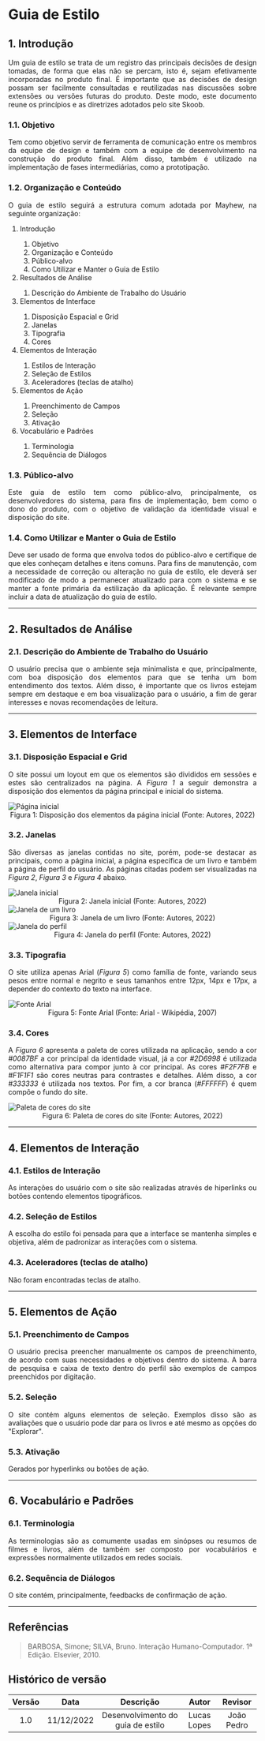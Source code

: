# Guia de Estilo

## 1. Introdução

<p align="justify">Um guia de estilo se trata de um registro das principais decisões de design tomadas, de forma que elas não se percam, isto é, sejam efetivamente incorporadas no produto final. É importante que as decisões de design possam ser facilmente consultadas e reutilizadas nas discussões sobre extensões ou versões futuras do produto. Deste modo, este documento reune os princípios e as diretrizes adotados pelo site Skoob.</p>

### 1.1. Objetivo

<p align="justify">Tem como objetivo servir de ferramenta de comunicação entre os membros da equipe de design e também com a equipe de desenvolvimento na construção do produto final. Além disso, também é utilizado na implementação de fases intermediárias, como a prototipação.</p>

### 1.2. Organização e Conteúdo

<p align="justify">O guia de estilo seguirá a estrutura comum adotada por Mayhew, na seguinte organização:</p>

<ol>
    <li>Introdução</li>
        <ol>
            <li>Objetivo</li>
            <li>Organização e Conteúdo</li>
            <li>Público-alvo</li>
            <li>Como Utilizar e Manter o Guia de Estilo</li>
        </ol>
    <li>Resultados de Análise</li>
        <ol>
            <li>Descrição do Ambiente de Trabalho do Usuário</li>
        </ol>
    <li>Elementos de Interface</li>
        <ol>
            <li>Disposição Espacial e Grid</li>
            <li>Janelas</li>
            <li>Tipografia</li>
            <li>Cores</li>
        </ol>
    <li>Elementos de Interação</li>
        <ol>
            <li>Estilos de Interação</li>
            <li>Seleção de Estilos</li>
            <li>Aceleradores (teclas de atalho)</li>
        </ol>
    <li>Elementos de Ação</li>
        <ol>
            <li>Preenchimento de Campos</li>
            <li>Seleção</li>
            <li>Ativação</li>
        </ol>
    <li>Vocabulário e Padrões</li>
        <ol>
            <li>Terminologia</li>
            <li>Sequência de Diálogos</li>
        </ol>
</ol>

### 1.3. Público-alvo

<p align="justify">Este guia de estilo tem como público-alvo, principalmente, os desenvolvedores do sistema, para fins de implementação, bem como o dono do produto, com o objetivo de validação da identidade visual e disposição do site.</p>

### 1.4. Como Utilizar e Manter o Guia de Estilo

<p align="justify">Deve ser usado de forma que envolva todos do público-alvo e certifique de que eles conheçam detalhes e itens comuns. Para fins de manutenção, com a necessidade de correção ou alteração no guia de estilo, ele deverá ser modificado de modo a permanecer atualizado para com o sistema e se manter a fonte primária da estilização da aplicação. É relevante sempre incluir a data de atualização do guia de estilo.</p>

---

## 2. Resultados de Análise

### 2.1. Descrição do Ambiente de Trabalho do Usuário

<p align="justify">O usuário precisa que o ambiente seja minimalista e que, principalmente, com boa disposição dos elementos para que se tenha um bom entendimento dos textos. Além disso, é importante que os livros estejam sempre em destaque e em boa visualização para o usuário, a fim de gerar interesses e novas recomendações de leitura.</p>

---

## 3. Elementos de Interface

### 3.1. Disposição Espacial e Grid

<p align="justify">O site possui um loyout em que os elementos são divididos em sessões e estes são centralizados na página. A <i>Figura 1</i> a seguir demonstra a disposição dos elementos da página principal e inicial do sistema.</p>
<img src="../assets/pagina1.png" alt="Página inicial">
<figcaption align="center">Figura 1: Disposição dos elementos da página inicial (Fonte: Autores, 2022)</figcaption>

### 3.2. Janelas

<p align="justify">São diversas as janelas contidas no site, porém, pode-se destacar as principais, como a página inicial, a página específica de um livro e também a página de perfil do usuário. As páginas citadas podem ser visualizadas na <i>Figura 2</i>, <i>Figura 3</i> e <i>Figura 4</i> abaixo. </p>

<img src="../assets/paginaHome.png" alt="Janela inicial">
<figcaption align="center">Figura 2: Janela inicial (Fonte: Autores, 2022)</figcaption>

<img src="../assets/paginaLivro.png" alt="Janela de um livro">
<figcaption align="center">Figura 3: Janela de um livro (Fonte: Autores, 2022)</figcaption>

<img src="../assets/paginaPerfil.png" alt="Janela do perfil">
<figcaption align="center">Figura 4: Janela do perfil (Fonte: Autores, 2022)</figcaption>

### 3.3. Tipografia
<p align="justify">O site utiliza apenas Arial (<i>Figura 5</i>) como família de fonte, variando seus pesos entre normal e negrito e seus tamanhos entre 12px, 14px e 17px, a depender do contexto do texto na interface.</p>

<img src="../assets/fonteArial.png" alt="Fonte Arial" width="auto">
<figcaption align="center">Figura 5: Fonte Arial (Fonte: Arial - Wikipédia, 2007)</figcaption>

### 3.4. Cores
<p align="justify">A <i>Figura 6</i> apresenta a paleta de cores utilizada na aplicação, sendo a cor <i>#0087BF</i> a cor principal da identidade visual, já a cor <i>#2D6998</i> é utilizada como alternativa para compor junto à cor principal. As cores <i>#F2F7FB</i> e <i>#F1F1F1</i> são cores neutras para contrastes e detalhes. Além disso, a cor <i>#333333</i> é utilizada nos textos. Por fim, a cor branca (<i>#FFFFFF</i>) é quem compõe o fundo do site.</p>

<img src="../assets/paletaDeCores.png" alt="Paleta de cores do site">
<figcaption align="center">Figura 6: Paleta de cores do site (Fonte: Autores, 2022)</figcaption>

---

## 4. Elementos de Interação

### 4.1. Estilos de Interação
<p align="justify">As interações do usuário com o site são realizadas através de hiperlinks ou botões contendo elementos tipográficos.</p>

### 4.2. Seleção de Estilos
<p align="justify">A escolha do estilo foi pensada para que a interface se mantenha simples e objetiva, além de padronizar as interações com o sistema.</p>

### 4.3. Aceleradores (teclas de atalho)
<p align="justify">Não foram encontradas teclas de atalho.</p>

---

## 5. Elementos de Ação

### 5.1. Preenchimento de Campos
<p align="justify">O usuário precisa preencher manualmente os campos de preenchimento, de acordo com suas necessidades e objetivos dentro do sistema. A barra de pesquisa e caixa de texto dentro do perfil são exemplos de campos preenchidos por digitação.</p>

### 5.2. Seleção
<p align="justify">O site contém alguns elementos de seleção. Exemplos disso são as avaliações que o usuário pode dar para os livros e até mesmo as opções do "Explorar".</p>

### 5.3. Ativação
<p align="justify">Gerados por hyperlinks ou botões de ação.</p>

---

## 6. Vocabulário e Padrões

### 6.1. Terminologia
<p align="justify">As terminologias são as comumente usadas em sinópses ou resumos de filmes e livros, além de também ser composto por vocabulários e expressões normalmente utilizados em redes sociais.</p>

### 6.2. Sequência de Diálogos
<p align="justify">O site contém, principalmente, feedbacks de confirmação de ação.</p>

---

## Referências

> BARBOSA, Simone; SILVA, Bruno. Interação Humano-Computador. 1ª Edição. Elsevier, 2010.

## Histórico de versão

| Versão |    Data    |             Descrição             |    Autor    |  Revisor   |
| :----: | :--------: | :-------------------------------: | :---------: | :--------: |
|  1.0   | 11/12/2022 | Desenvolvimento do guia de estilo | Lucas Lopes | João Pedro |
